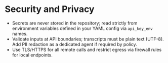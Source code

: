 
# Security and Privacy
- Secrets are never stored in the repository; read strictly from environment variables defined in your YAML config via `api_key_env` names.
- Validate inputs at API boundaries; transcripts must be plain text (UTF-8). Add PII redaction as a dedicated agent if required by policy.
- Use TLS/HTTPS for all remote calls and restrict egress via firewall rules for local endpoints.
